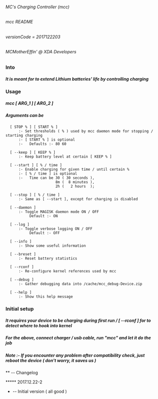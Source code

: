 ###### MC's Charging Controller (mcc)
###### mcc README
###### versionCode = 2017122203
###### MCMotherEffin' @ XDA Developers


### Into


##### It is meant for to extend Lithium batteries' life by controlling charging


### Usage

##### mcc [ ARG_1 ] [ ARG_2 ]

##### Arguments can be

      [ STOP % ] [ START % ]
          :- Set thresholds ( % ) used by mcc daemon mode for stopping / starting charging
          :- [ START % ] is optional
          :-   Defaults :- 80 60

      [ --keep ] [ KEEP % ]
          :- Keep battery level at certain [ KEEP % ]

      [ --start ] [ % / time ]
          :- Enable charging for given time / until certain % 
          :- [ % / time ] is optional
          :-   Time can be 30 ( 30 seconds ),
                           8m (  8 minutes ),
                           2h (   2 hours  );

      [ --stop ] [ % / time ]
          :- Same as [ --start ], except for charging is disabled

      [ --daemon ]
          :- Toggle MAGISK daemon mode ON / OFF
               Default :- ON

      [ --log ]
          :- Toggle verbose logging ON / OFF
               Default :- OFF

      [ --info ]
          :- Show some useful information

      [ --breset ]
          :- Reset battery statistics

      [ --rconf ]
          :- Re-configure kernel references used by mcc

      [ --debug ]
          :- Gather debugging data into /cache/mcc_debug-Device.zip

      [ --help ]
          :- Show this help message


### Initial setup


##### It requires your device to be charging during first run / [ --rconf ] for to detect where to hook into kernel

##### For the above, connect charger / usb cable, run "mcc" and let it do the job

##### Note :- If you encounter any problem after compatibility check, just reboot the device ( don't worry, it saves us )

** -- Changelog

***** 2017.12.22-2

*   -- Initial version ( all good )
